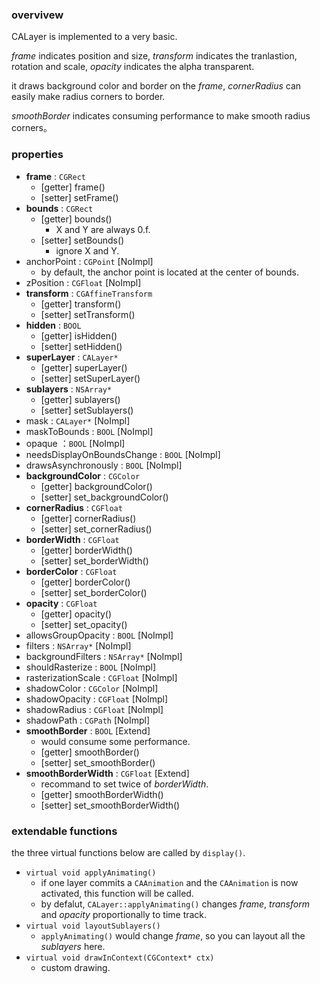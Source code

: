 ### overvivew
CALayer is implemented to a very basic.

_frame_ indicates position and size, _transform_ indicates the tranlastion, rotation and scale, _opacity_ indicates the alpha transparent.

it draws background color and border on the _frame_, _cornerRadius_ can easily make radius corners to border.

_smoothBorder_ indicates consuming performance to make smooth radius corners。

### properties
* **frame** : `CGRect`
  * \[getter] frame()
  * \[setter] setFrame() 
* **bounds** : `CGRect`
  * \[getter] bounds()
    * X and Y are always 0.f. 
  * \[setter] setBounds()
    * ignore X and Y.  
* anchorPoint : `CGPoint` \[NoImpl] 
  * by default, the anchor point is located at the center of bounds. 
* zPosition : `CGFloat` \[NoImpl] 
* **transform** : `CGAffineTransform`
  * \[getter] transform()
  * \[setter] setTransform() 
* **hidden** : `BOOL`
  * \[getter] isHidden()
  * \[setter] setHidden() 
* **superLayer** : `CALayer*`
  * \[getter] superLayer()
  * \[setter] setSuperLayer() 
* **sublayers** : `NSArray*`
  * \[getter] sublayers()
  * \[setter] setSublayers() 
* mask : `CALayer*` \[NoImpl]
* maskToBounds : `BOOL` \[NoImpl]
* opaque ：`BOOL` \[NoImpl]
* needsDisplayOnBoundsChange : `BOOL` \[NoImpl]
* drawsAsynchronously : `BOOL` \[NoImpl] 
* **backgroundColor** : `CGColor`
  * \[getter] backgroundColor()
  * \[setter] set_backgroundColor()  
* **cornerRadius** : `CGFloat`
  * \[getter] cornerRadius()
  * \[setter] set_cornerRadius()  
* **borderWidth** : `CGFloat`
  * \[getter] borderWidth()
  * \[setter] set_borderWidth()  
* **borderColor** : `CGFloat`
  * \[getter] borderColor()
  * \[setter] set_borderColor()  
* **opacity** : `CGFloat`
  * \[getter] opacity()
  * \[setter] set_opacity()  
* allowsGroupOpacity : `BOOL` \[NoImpl] 
* filters : `NSArray*` \[NoImpl] 
* backgroundFilters : `NSArray*` \[NoImpl] 
* shouldRasterize : `BOOL` \[NoImpl] 
* rasterizationScale : `CGFloat` \[NoImpl] 
* shadowColor : `CGColor` \[NoImpl] 
* shadowOpacity : `CGFloat` \[NoImpl] 
* shadowRadius : `CGFloat` \[NoImpl] 
* shadowPath : `CGPath` \[NoImpl] 
* **smoothBorder** : `BOOL` \[Extend] 
  * would consume some performance. 
  * \[getter] smoothBorder()
  * \[setter] set_smoothBorder()  
* **smoothBorderWidth** : `CGFloat` \[Extend]  
  * recommand to set twice of _borderWidth_.
  * \[getter] smoothBorderWidth()
  * \[setter] set_smoothBorderWidth()  

### extendable functions
the three virtual functions below are called by `display()`.
* `virtual void applyAnimating()`
  * if one layer commits a `CAAnimation` and the `CAAnimation` is now activated, this function will be called.
  * by defalut, `CALayer::applyAnimating()` changes _frame_, _transform_ and _opacity_ proportionally to time track.
* `virtual void layoutSublayers()`
  * `applyAnimating()` would change _frame_, so you can layout all the _sublayers_ here.
* `virtual void drawInContext(CGContext* ctx)`
  * custom drawing. 
